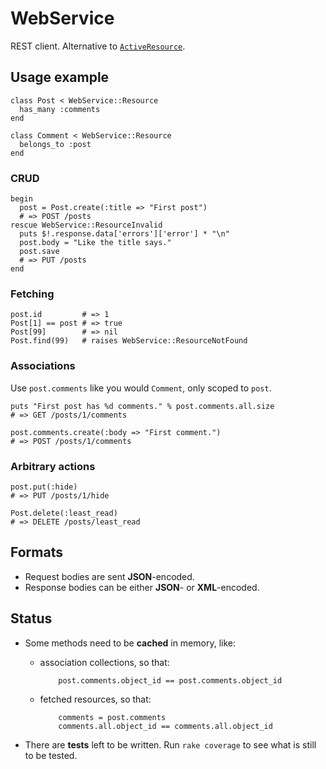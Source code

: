 # WebService

REST client. Alternative to [`ActiveResource`](http://api.rubyonrails.org/classes/ActiveResource/Base.html).

## Usage example

    class Post < WebService::Resource
      has_many :comments
    end
    
    class Comment < WebService::Resource
      belongs_to :post
    end

### CRUD

    begin
      post = Post.create(:title => "First post")
      # => POST /posts
    rescue WebService::ResourceInvalid
      puts $!.response.data['errors']['error'] * "\n"
      post.body = "Like the title says."
      post.save
      # => PUT /posts
    end

### Fetching

    post.id         # => 1
    Post[1] == post # => true
    Post[99]        # => nil
    Post.find(99)   # raises WebService::ResourceNotFound

### Associations

Use `post.comments` like you would `Comment`, only scoped to `post`.

    puts "First post has %d comments." % post.comments.all.size
    # => GET /posts/1/comments
    
    post.comments.create(:body => "First comment.")
    # => POST /posts/1/comments

### Arbitrary actions

    post.put(:hide)
    # => PUT /posts/1/hide
    
    Post.delete(:least_read)
    # => DELETE /posts/least_read

## Formats

* Request bodies are sent **JSON**-encoded.
* Response bodies can be either **JSON**- or **XML**-encoded.

## Status

* Some methods need to be **cached** in memory, like:
  * association collections, so that:

            post.comments.object_id == post.comments.object_id

  * fetched resources, so that:

            comments = post.comments
            comments.all.object_id == comments.all.object_id

* There are **tests** left to be written. Run `rake coverage` to see what is still to be tested.
